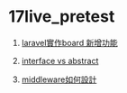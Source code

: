 # 17live_pretest

1. [laravel實作board 新增功能](https://github.com/karta020500/17live_pretest/blob/main/test1/laravel/)

2. [interface vs abstract](https://github.com/karta020500/17live_pretest/blob/main/test2.php)

3. [middleware如何設計](https://github.com/karta020500/17live_pretest/blob/main/test3.php)
